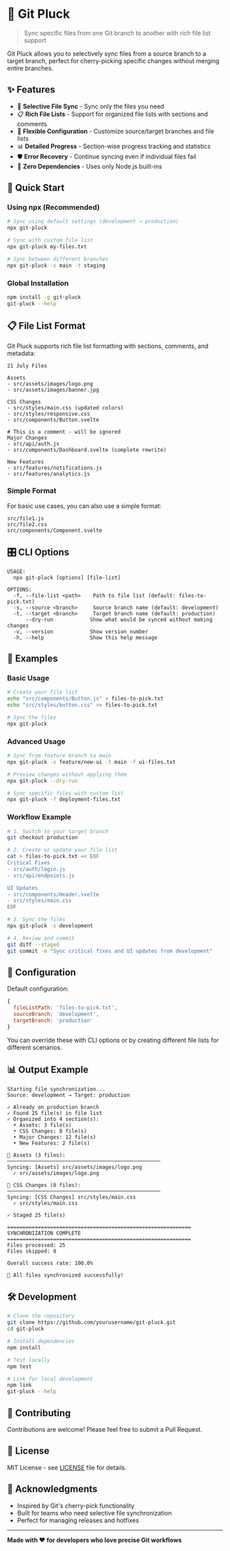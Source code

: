 # 🌸 Git Pluck

> Sync specific files from one Git branch to another with rich file list support

Git Pluck allows you to selectively sync files from a source branch to a target branch, perfect for cherry-picking specific changes without merging entire branches.

## ✨ Features

- 🎯 **Selective File Sync** - Sync only the files you need
- 📋 **Rich File Lists** - Support for organized file lists with sections and comments
- 🔧 **Flexible Configuration** - Customize source/target branches and file lists
- 📊 **Detailed Progress** - Section-wise progress tracking and statistics
- 🛡️ **Error Recovery** - Continue syncing even if individual files fail
- 🚀 **Zero Dependencies** - Uses only Node.js built-ins

## 🚀 Quick Start

### Using npx (Recommended)
```bash
# Sync using default settings (development → production)
npx git-pluck

# Sync with custom file list
npx git-pluck my-files.txt

# Sync between different branches
npx git-pluck -s main -t staging
```

### Global Installation
```bash
npm install -g git-pluck
git-pluck --help
```

## 📋 File List Format

Git Pluck supports rich file list formatting with sections, comments, and metadata:

```
21 July Files

Assets 
- src/assets/images/logo.png
- src/assets/images/banner.jpg

CSS Changes
- src/styles/main.css (updated colors)
- src/styles/responsive.css
- src/components/Button.svelte

# This is a comment - will be ignored
Major Changes
- src/api/auth.js
- src/components/Dashboard.svelte (complete rewrite)

New Features
- src/features/notifications.js
- src/features/analytics.js
```

### Simple Format
For basic use cases, you can also use a simple format:
```
src/file1.js
src/file2.css
src/components/Component.svelte
```

## 🎛️ CLI Options

```
USAGE:
  npx git-pluck [options] [file-list]

OPTIONS:
  -f, --file-list <path>    Path to file list (default: files-to-pick.txt)
  -s, --source <branch>     Source branch name (default: development)
  -t, --target <branch>     Target branch name (default: production)
      --dry-run            Show what would be synced without making changes
  -v, --version            Show version number
  -h, --help               Show this help message
```

## 📝 Examples

### Basic Usage
```bash
# Create your file list
echo "src/components/Button.js" > files-to-pick.txt
echo "src/styles/button.css" >> files-to-pick.txt

# Sync the files
npx git-pluck
```

### Advanced Usage
```bash
# Sync from feature branch to main
npx git-pluck -s feature/new-ui -t main -f ui-files.txt

# Preview changes without applying them
npx git-pluck --dry-run

# Sync specific files with custom list
npx git-pluck -f deployment-files.txt
```

### Workflow Example
```bash
# 1. Switch to your target branch
git checkout production

# 2. Create or update your file list
cat > files-to-pick.txt << EOF
Critical Fixes
- src/auth/login.js
- src/api/endpoints.js

UI Updates  
- src/components/Header.svelte
- src/styles/main.css
EOF

# 3. Sync the files
npx git-pluck -s development

# 4. Review and commit
git diff --staged
git commit -m "Sync critical fixes and UI updates from development"
```

## 🔧 Configuration

Default configuration:
```javascript
{
  fileListPath: 'files-to-pick.txt',
  sourceBranch: 'development',
  targetBranch: 'production'
}
```

You can override these with CLI options or by creating different file lists for different scenarios.

## 📊 Output Example

```
Starting file synchronization...
Source: development → Target: production

✓ Already on production branch
✓ Found 25 file(s) in file list
✓ Organized into 4 section(s):
  • Assets: 3 file(s)
  • CSS Changes: 8 file(s)
  • Major Changes: 12 file(s)
  • New Features: 2 file(s)

📁 Assets (3 files):
──────────────────────────────────────────────────
Syncing: [Assets] src/assets/images/logo.png
  ✓ src/assets/images/logo.png

📁 CSS Changes (8 files):
──────────────────────────────────────────────────
Syncing: [CSS Changes] src/styles/main.css
  ✓ src/styles/main.css

✓ Staged 25 file(s)

============================================================
SYNCHRONIZATION COMPLETE
============================================================
Files processed: 25
Files skipped: 0

Overall success rate: 100.0%

🎉 All files synchronized successfully!
```

## 🛠️ Development

```bash
# Clone the repository
git clone https://github.com/yourusername/git-pluck.git
cd git-pluck

# Install dependencies
npm install

# Test locally
npm test

# Link for local development
npm link
git-pluck --help
```

## 🤝 Contributing

Contributions are welcome! Please feel free to submit a Pull Request.

## 📄 License

MIT License - see [LICENSE](LICENSE) file for details.

## 🙏 Acknowledgments

- Inspired by Git's cherry-pick functionality
- Built for teams who need selective file synchronization
- Perfect for managing releases and hotfixes

---

**Made with ❤️ for developers who love precise Git workflows**